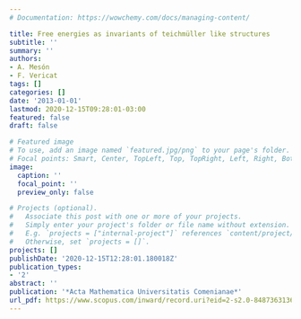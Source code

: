 ```yaml
---
# Documentation: https://wowchemy.com/docs/managing-content/

title: Free energies as invariants of teichmüller like structures
subtitle: ''
summary: ''
authors:
- A. Mesón
- F. Vericat
tags: []
categories: []
date: '2013-01-01'
lastmod: 2020-12-15T09:28:01-03:00
featured: false
draft: false

# Featured image
# To use, add an image named `featured.jpg/png` to your page's folder.
# Focal points: Smart, Center, TopLeft, Top, TopRight, Left, Right, BottomLeft, Bottom, BottomRight.
image:
  caption: ''
  focal_point: ''
  preview_only: false

# Projects (optional).
#   Associate this post with one or more of your projects.
#   Simply enter your project's folder or file name without extension.
#   E.g. `projects = ["internal-project"]` references `content/project/deep-learning/index.md`.
#   Otherwise, set `projects = []`.
projects: []
publishDate: '2020-12-15T12:28:01.180018Z'
publication_types:
- '2'
abstract: ''
publication: '*Acta Mathematica Universitatis Comenianae*'
url_pdf: https://www.scopus.com/inward/record.uri?eid=2-s2.0-84873631362&partnerID=40&md5=dcae3a0d43a9bde1e7d94ae00cb59397
---
```

